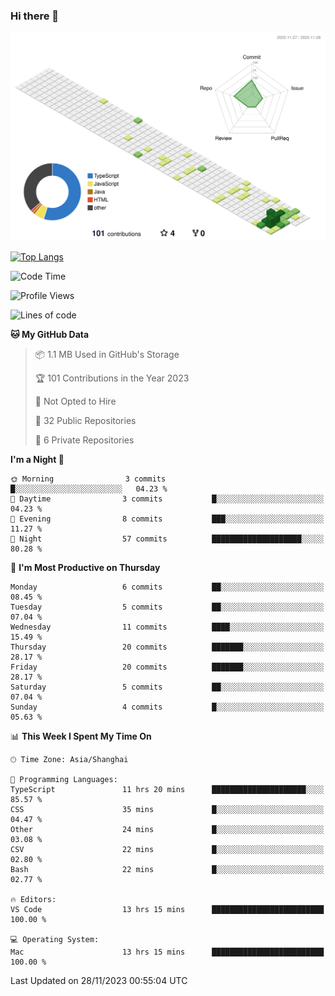 ### Hi there 👋

![](./profile-3d-contrib/profile-green-animate.svg)

 

[![Top Langs](https://github-readme-stats.vercel.app/api/top-langs/?username=RunnningDogg)](https://github.com/anuraghazra/github-readme-stats)


 

<!--START_SECTION:waka-->
![Code Time](http://img.shields.io/badge/Code%20Time-20%20hrs%2023%20mins-blue)

![Profile Views](http://img.shields.io/badge/Profile%20Views-335-blue)

![Lines of code](https://img.shields.io/badge/From%20Hello%20World%20I%27ve%20Written-195.2%20thousand%20lines%20of%20code-blue)

**🐱 My GitHub Data** 

> 📦 1.1 MB Used in GitHub's Storage 
 > 
> 🏆 101 Contributions in the Year 2023
 > 
> 🚫 Not Opted to Hire
 > 
> 📜 32 Public Repositories 
 > 
> 🔑 6 Private Repositories 
 > 
**I'm a Night 🦉** 

```text
🌞 Morning                3 commits           █░░░░░░░░░░░░░░░░░░░░░░░░   04.23 % 
🌆 Daytime                3 commits           █░░░░░░░░░░░░░░░░░░░░░░░░   04.23 % 
🌃 Evening                8 commits           ███░░░░░░░░░░░░░░░░░░░░░░   11.27 % 
🌙 Night                  57 commits          ████████████████████░░░░░   80.28 % 
```
📅 **I'm Most Productive on Thursday** 

```text
Monday                   6 commits           ██░░░░░░░░░░░░░░░░░░░░░░░   08.45 % 
Tuesday                  5 commits           ██░░░░░░░░░░░░░░░░░░░░░░░   07.04 % 
Wednesday                11 commits          ████░░░░░░░░░░░░░░░░░░░░░   15.49 % 
Thursday                 20 commits          ███████░░░░░░░░░░░░░░░░░░   28.17 % 
Friday                   20 commits          ███████░░░░░░░░░░░░░░░░░░   28.17 % 
Saturday                 5 commits           ██░░░░░░░░░░░░░░░░░░░░░░░   07.04 % 
Sunday                   4 commits           █░░░░░░░░░░░░░░░░░░░░░░░░   05.63 % 
```


📊 **This Week I Spent My Time On** 

```text
🕑︎ Time Zone: Asia/Shanghai

💬 Programming Languages: 
TypeScript               11 hrs 20 mins      █████████████████████░░░░   85.57 % 
CSS                      35 mins             █░░░░░░░░░░░░░░░░░░░░░░░░   04.47 % 
Other                    24 mins             █░░░░░░░░░░░░░░░░░░░░░░░░   03.08 % 
CSV                      22 mins             █░░░░░░░░░░░░░░░░░░░░░░░░   02.80 % 
Bash                     22 mins             █░░░░░░░░░░░░░░░░░░░░░░░░   02.77 % 

🔥 Editors: 
VS Code                  13 hrs 15 mins      █████████████████████████   100.00 % 

💻 Operating System: 
Mac                      13 hrs 15 mins      █████████████████████████   100.00 % 
```


 Last Updated on 28/11/2023 00:55:04 UTC
<!--END_SECTION:waka-->

